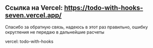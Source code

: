 ## Ссылка на Vercel: https://todo-with-hooks-seven.vercel.app/

Спасибо за обратную связь, надеюсь в этот раз правильно, ошибку округления не передаю в дальнейшие расчеты

vercel: todo-with-hooks
